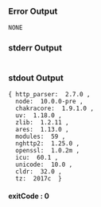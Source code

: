 ### Error Output   
```
NONE
```
### stderr Output   

```

```
### stdout Output   

```
{ http_parser:  2.7.0 ,
  node:  10.0.0-pre ,
  chakracore:  1.9.1.0 ,
  uv:  1.18.0 ,
  zlib:  1.2.11 ,
  ares:  1.13.0 ,
  modules:  59 ,
  nghttp2:  1.25.0 ,
  openssl:  1.0.2m ,
  icu:  60.1 ,
  unicode:  10.0 ,
  cldr:  32.0 ,
  tz:  2017c  }

```   
#### exitCode : 0
